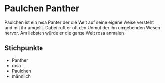 # Paulchen Panther
Paulchen ist ein rosa Panter der die Welt auf seine eigene Weise versteht und mit ihr umgeht. Dabei ruft er oft den Unmut der ihn umgebenden Wesen hervor. Am liebsten würde er die ganze Welt rosa anmalen.
## Stichpunkte
* Panther
* rosa
* Paulchen
* männlich
